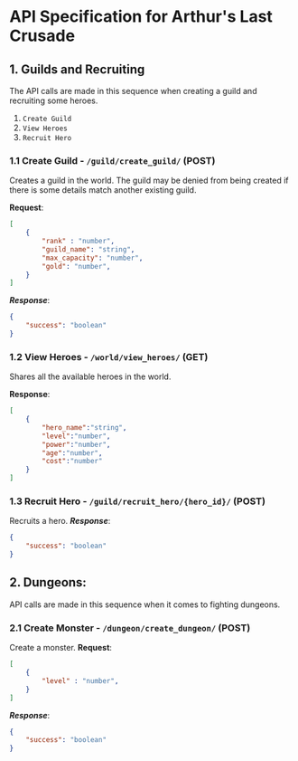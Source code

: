 # API Specification for Arthur's Last Crusade

## 1. Guilds and Recruiting
The API calls are made in this sequence when creating a guild and recruiting some heroes.

1. `Create Guild`
2. `View Heroes`
3. `Recruit Hero`

### 1.1 Create Guild - `/guild/create_guild/` (POST)
Creates a guild in the world. The guild may be denied from being created if there is some details match another existing guild.

**Request**:
```json
[
    {
        "rank" : "number",
        "guild_name": "string",
        "max_capacity": "number",
        "gold": "number",
    }
]
```
***Response***:
```json
{
    "success": "boolean"
}
```
### 1.2 View Heroes - `/world/view_heroes/` (GET)
Shares all the available heroes in the world.

**Response**:
```json
[
    {
        "hero_name":"string",
        "level":"number",
        "power":"number",
        "age":"number",
        "cost":"number"
    }
]
```

### 1.3 Recruit Hero - `/guild/recruit_hero/{hero_id}/` (POST)
Recruits a hero.
***Response***:
```json
{
    "success": "boolean"
}
```

## 2. Dungeons:
API calls are made in this sequence when it comes to fighting dungeons.
### 2.1 Create Monster - `/dungeon/create_dungeon/` (POST)
Create a monster.
**Request**:
```json
[
    {
        "level" : "number",
    }
]
```
***Response***:
```json
{
    "success": "boolean"
}
```




